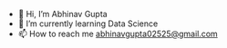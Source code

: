 - 👋 Hi, I’m Abhinav Gupta
- 🌱 I’m currently learning Data Science 
- 📫 How to reach me abhinavgupta02525@gmail.com

<!---
XSKULL25/XSKULL25 is a ✨ special ✨ repository because its `README.md` (this file) appears on your GitHub profile.
You can click the Preview link to take a look at your changes.
--->
